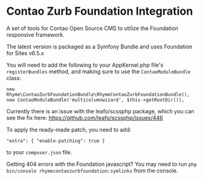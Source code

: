 Contao Zurb Foundation Integration
===============

A set of tools for Contao Open Source CMS to utilize the Foundation responsive framework.

The latest version is packaged as a Symfony Bundle and uses Foundation for Sites v6.5.x

You will need to add the following to your AppKernel.php file's `registerBundles` method, and making sure to use the `ContaoModuleBundle` class:

`new Rhyme\ContaoZurbFoundationBundle\RhymeContaoZurbFoundationBundle(),
new ContaoModuleBundle('multicolumnwizard', $this->getRootDir()),`

Currently there is an issue with the leafo/scssphp package, which you can see the fix here:
https://github.com/leafo/scssphp/issues/446

To apply the ready-made patch, you need to add:

`"extra": {
       "enable-patching": true
   }`

to your `composer.json` file.

Getting 404 errors with the Foundation javascript? You may need to run `php bin/console rhymecontaozurbfoundation:symlinks` from the console.